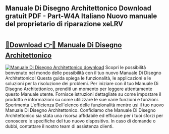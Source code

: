 ## Manuale Di Disegno Architettonico Download gratuit PDF - Part-W4A Italiano Nuovo manuale del proprietario di riparazione xeLRV

# <h2><a href="http://dfaig48.blite.top/?on=Manuale+Di+Disegno+Architettonico">🔗Download 👉🔴 Manuale Di Disegno Architettonico</a></h2>

[![Manuale Di Disegno Architettonico download](https://i.imgur.com/lujVjoI.png)](http://dfaig48.blite.top/?on=Manuale+Di+Disegno+Architettonico)
Scopri le possibilità benvenuto nel mondo delle possibilità con il tuo nuovo Manuale Di Disegno Architettonico! Questa guida spiega le funzionalità, le applicazioni e le soluzioni per la risoluzione dei problemi. Per iniziare con il tuo Manuale Di Disegno Architettonico, prenditi un momento per leggere attentamente questo Manuale utente. Fornisce istruzioni dettagliate su come impostare il prodotto e informazioni su come utilizzare le sue varie funzioni e funzioni. Sperimenta L'efficienza Dell'elenco delle funzionalità mentre usi il tuo nuovo Manuale Di Disegno Architettonico. Confidiamo che Manuale Di Disegno Architettonico sia stata una risorsa affidabile ed efficace per i tuoi sforzi per conoscere le specifiche del tuo nuovo dispositivo. In caso di domande o dubbi, contattare il nostro team di assistenza clienti.
